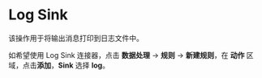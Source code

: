 # Log Sink

该操作用于将输出消息打印到日志文件中。

如希望使用 Log Sink 连接器，点击 **数据处理** -> **规则** -> **新建规则**，在 **动作** 区域，点击**添加**，**Sink** 选择 **log**。




